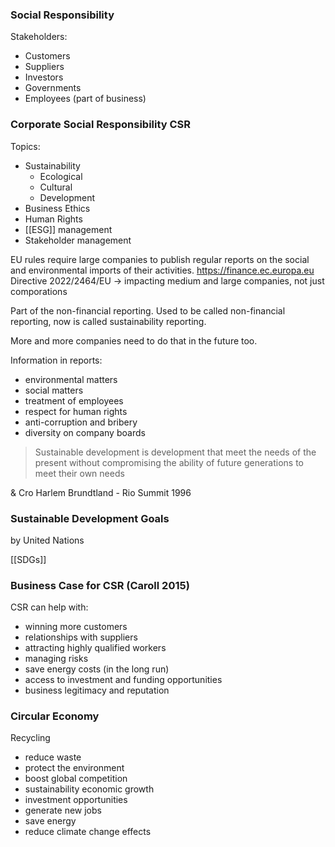 ### Social Responsibility
Stakeholders:
- Customers
- Suppliers
- Investors
- Governments
- Employees (part of business)
### Corporate Social Responsibility CSR
Topics:
- Sustainability
	- Ecological
	- Cultural
	- Development
- Business Ethics
- Human Rights
- [[ESG]] management
- Stakeholder management

EU rules require large companies to publish regular reports on the social and environmental imports of their activities.
https://finance.ec.europa.eu
Directive 2022/2464/EU -> impacting medium and large companies, not just comporations

Part of the non-financial reporting. Used to be called non-financial reporting, now is called sustainability reporting.

More and more companies need to do that in the future too.

Information in reports:
- environmental matters
- social matters 
- treatment of employees
- respect for human rights
- anti-corruption and bribery
- diversity on company boards

> Sustainable development is development that meet the needs of the present without compromising the ability of future generations to meet their own needs

&amp; Cro Harlem Brundtland - Rio Summit 1996
### Sustainable Development Goals
by United Nations

[[SDGs]]
### Business Case for CSR (Caroll 2015)
CSR can help with:
- winning more customers
- relationships with suppliers
- attracting highly qualified workers
- managing risks
- save energy costs (in the long run)
- access to investment and funding opportunities
- business legitimacy and reputation
### Circular Economy
Recycling
- reduce waste
- protect the environment
- boost global competition
- sustainability economic growth
- investment opportunities
- generate new jobs
- save energy
- reduce climate change effects